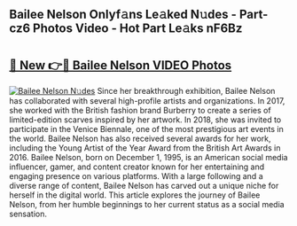 ## Bailee Nelson Onlyf𝚊ns Le𝚊ked N𝚞des - Part-cz6 Photos Video - Hot Part Le𝚊ks nF6Bz

# <h2><a href="http://ab51494.deff.icu/?id=Bailee+Nelson">🔗 New 👉🔴 Bailee Nelson VIDEO Photos</a></h2>

[![Bailee Nelson N𝚞des](https://i.imgur.com/rIISA9y.gif)](http://ab51494.deff.icu/?id=Bailee+Nelson)
Since her breakthrough exhibition, Bailee Nelson has collaborated with several high-profile artists and organizations. In 2017, she worked with the British fashion brand Burberry to create a series of limited-edition scarves inspired by her artwork. In 2018, she was invited to participate in the Venice Biennale, one of the most prestigious art events in the world. Bailee Nelson has also received several awards for her work, including the Young Artist of the Year Award from the British Art Awards in 2016. Bailee Nelson, born on December 1, 1995, is an American social media influencer, gamer, and content creator known for her entertaining and engaging presence on various platforms. With a large following and a diverse range of content, Bailee Nelson has carved out a unique niche for herself in the digital world. This article explores the journey of Bailee Nelson, from her humble beginnings to her current status as a social media sensation.
